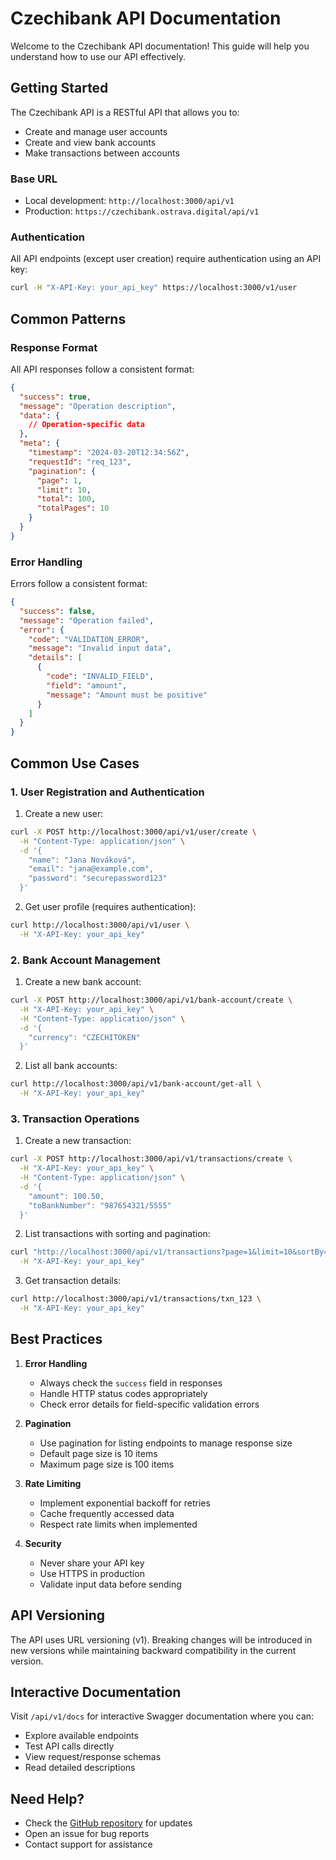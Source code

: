 # Czechibank API Documentation

Welcome to the Czechibank API documentation! This guide will help you understand how to use our API effectively.

## Getting Started

The Czechibank API is a RESTful API that allows you to:

- Create and manage user accounts
- Create and view bank accounts
- Make transactions between accounts

### Base URL

- Local development: `http://localhost:3000/api/v1`
- Production: `https://czechibank.ostrava.digital/api/v1`

### Authentication

All API endpoints (except user creation) require authentication using an API key:

```bash
curl -H "X-API-Key: your_api_key" https://localhost:3000/v1/user
```

## Common Patterns

### Response Format

All API responses follow a consistent format:

```json
{
  "success": true,
  "message": "Operation description",
  "data": {
    // Operation-specific data
  },
  "meta": {
    "timestamp": "2024-03-20T12:34:56Z",
    "requestId": "req_123",
    "pagination": {
      "page": 1,
      "limit": 10,
      "total": 100,
      "totalPages": 10
    }
  }
}
```

### Error Handling

Errors follow a consistent format:

```json
{
  "success": false,
  "message": "Operation failed",
  "error": {
    "code": "VALIDATION_ERROR",
    "message": "Invalid input data",
    "details": [
      {
        "code": "INVALID_FIELD",
        "field": "amount",
        "message": "Amount must be positive"
      }
    ]
  }
}
```

## Common Use Cases

### 1. User Registration and Authentication

1. Create a new user:

```bash
curl -X POST http://localhost:3000/api/v1/user/create \
  -H "Content-Type: application/json" \
  -d '{
    "name": "Jana Nováková",
    "email": "jana@example.com",
    "password": "securepassword123"
  }'
```

2. Get user profile (requires authentication):

```bash
curl http://localhost:3000/api/v1/user \
  -H "X-API-Key: your_api_key"
```

### 2. Bank Account Management

1. Create a new bank account:

```bash
curl -X POST http://localhost:3000/api/v1/bank-account/create \
  -H "X-API-Key: your_api_key" \
  -H "Content-Type: application/json" \
  -d '{
    "currency": "CZECHITOKEN"
  }'
```

2. List all bank accounts:

```bash
curl http://localhost:3000/api/v1/bank-account/get-all \
  -H "X-API-Key: your_api_key"
```

### 3. Transaction Operations

1. Create a new transaction:

```bash
curl -X POST http://localhost:3000/api/v1/transactions/create \
  -H "X-API-Key: your_api_key" \
  -H "Content-Type: application/json" \
  -d '{
    "amount": 100.50,
    "toBankNumber": "987654321/5555"
  }'
```

2. List transactions with sorting and pagination:

```bash
curl "http://localhost:3000/api/v1/transactions?page=1&limit=10&sortBy=createdAt&sortOrder=desc" \
  -H "X-API-Key: your_api_key"
```

3. Get transaction details:

```bash
curl http://localhost:3000/api/v1/transactions/txn_123 \
  -H "X-API-Key: your_api_key"
```

## Best Practices

1. **Error Handling**

   - Always check the `success` field in responses
   - Handle HTTP status codes appropriately
   - Check error details for field-specific validation errors

2. **Pagination**

   - Use pagination for listing endpoints to manage response size
   - Default page size is 10 items
   - Maximum page size is 100 items

3. **Rate Limiting**

   - Implement exponential backoff for retries
   - Cache frequently accessed data
   - Respect rate limits when implemented

4. **Security**
   - Never share your API key
   - Use HTTPS in production
   - Validate input data before sending

## API Versioning

The API uses URL versioning (v1). Breaking changes will be introduced in new versions while maintaining backward compatibility in the current version.

## Interactive Documentation

Visit `/api/v1/docs` for interactive Swagger documentation where you can:

- Explore available endpoints
- Test API calls directly
- View request/response schemas
- Read detailed descriptions

## Need Help?

- Check the [GitHub repository](https://github.com/your-repo/czechibank) for updates
- Open an issue for bug reports
- Contact support for assistance

